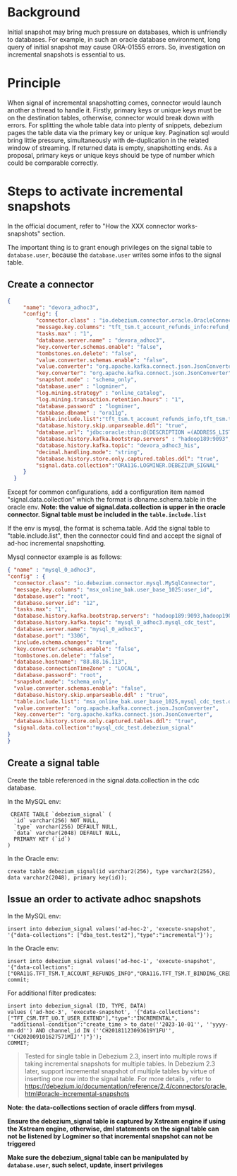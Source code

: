 # Background

Initial snapshot may bring much pressure on databases, which is unfriendly to databases.
For example, in such an oracle database environment, long query of initial snapshot may cause ORA-01555 errors.
So, investigation on incremental snapshots is essential to us.

# Principle

When signal of incremental snapshotting comes, connector would launch another a thread to handle it.
Firstly, primary keys or unique keys must be on the destination tables, otherwise, connector would break down with errors.
For splitting the whole table data into plenty of snippets, debezium pages the table data via the primary key or unique key. 
Pagination sql would bring little pressure, simultaneously with de-duplication in the related window of streaming.
If returned data is empty, snapshotting ends. As a proposal, primary keys or unique keys should be type of number which could be comparable correctly.

# Steps to activate incremental snapshots

In the official document, refer to "How the XXX connector works-snapshots" section.

The important thing is to grant enough privileges on the signal table to `database.user`, because the `database.user` writes some infos to the signal table.

## Create a connector

```json
{
     "name": "devora_adhoc3",
     "config": {
         "connector.class" : "io.debezium.connector.oracle.OracleConnector",
         "message.key.columns": "tft_tsm.t_account_refunds_info:refund_trandno;tft_tsm.t_binding_credit_card:userid,credit_card_no;tft_tsm.t_einvoice_info:order_no",
         "tasks.max" : "1",
         "database.server.name" : "devora_adhoc3",
         "key.converter.schemas.enable": "false",
         "tombstones.on.delete": "false",
         "value.converter.schemas.enable": "false",
         "value.converter": "org.apache.kafka.connect.json.JsonConverter",
         "key.converter": "org.apache.kafka.connect.json.JsonConverter",
         "snapshot.mode" : "schema_only",
         "database.user" : "logminer",
         "log.mining.strategy" : "online_catalog",
         "log.mining.transaction.retention.hours" : "1",
         "database.password" : "logminer",
         "database.dbname" : "ora11g",
         "table.include.list":"tft_tsm.t_account_refunds_info,tft_tsm.t_binding_credit_card,tft_tsm.t_einvoice_info,logminer.debezium_signal",
         "database.history.skip.unparseable.ddl": "true",
         "database.url": "jdbc:oracle:thin:@(DESCRIPTION =(ADDRESS_LIST =(ADDRESS = (PROTOCOL = TCP)(HOST = 88.88.16.112)(PORT = 1521)))(CONNECT_DATA =(SERVER = DEDICATED)(SERVICE_NAME = ora11g)))",
         "database.history.kafka.bootstrap.servers" : "hadoop189:9093",
         "database.history.kafka.topic": "devora_adhoc3_his",
         "decimal.handling.mode": "string",
         "database.history.store.only.captured.tables.ddl": "true",
         "signal.data.collection":"ORA11G.LOGMINER.DEBEZIUM_SIGNAL"
     }
  }
```

Except for common configurations, add a configuration item named "signal.data.collection" which the format is dbname.schema.table in the oracle env.
**Note: the value of signal.data.collection is upper in the oracle connector. Signal table must be included in the `table.include.list`**

If the env is mysql, the format is schema.table.
Add the signal table to "table.include.list", then the connector could find and accept the signal of ad-hoc incremental snapshotting.

Mysql connector example is as follows:

```json
{ "name" : "mysql_0_adhoc3",
"config" : {
  "connector.class": "io.debezium.connector.mysql.MySqlConnector",
  "message.key.columns": "msx_online_bak.user_base_1025:user_id",
  "database.user": "root",
  "database.server.id": "12",
  "tasks.max": "1",
  "database.history.kafka.bootstrap.servers": "hadoop189:9093,hadoop190:9093,hadoop191:9093",
  "database.history.kafka.topic": "mysql_0_adhoc3.mysql_cdc_test",
  "database.server.name": "mysql_0_adhoc3",
  "database.port": "3306",
  "include.schema.changes": "true",
  "key.converter.schemas.enable": "false",
  "tombstones.on.delete": "false",
  "database.hostname": "88.88.16.113",
  "database.connectionTimeZone" : "LOCAL",
  "database.password": "root",
  "snapshot.mode": "schema_only",
  "value.converter.schemas.enable": "false",
  "database.history.skip.unparseable.ddl" : "true",
  "table.include.list": "msx_online_bak.user_base_1025,mysql_cdc_test.debezium_signal,dba_test.test2",
  "value.converter": "org.apache.kafka.connect.json.JsonConverter",
  "key.converter": "org.apache.kafka.connect.json.JsonConverter",
  "database.history.store.only.captured.tables.ddl": "true",
  "signal.data.collection":"mysql_cdc_test.debezium_signal"
}
}

```

## Create a signal table

Create the table referenced in the signal.data.collection in the cdc database.

In the MySQL env:

```
 CREATE TABLE `debezium_signal` (
  `id` varchar(256) NOT NULL,
  `type` varchar(256) DEFAULT NULL,
  `data` varchar(2048) DEFAULT NULL,
  PRIMARY KEY (`id`)
)
```

In the Oracle env:

```
create table debezium_signal(id varchar2(256), type varchar2(256),
data varchar2(2048), primary key(id));
```

## Issue an order to activate adhoc snapshots 

In the MySQL env:

```
insert into debezium_signal values('ad-hoc-2', 'execute-snapshot', '{"data-collections": ["dba_test.test2"],"type":"incremental"}');
```

In the Oracle env:

```
insert into debezium_signal values('ad-hoc-1', 'execute-snapshot', '{"data-collections": ["ORA11G.TFT_TSM.T_ACCOUNT_REFUNDS_INFO","ORA11G.TFT_TSM.T_BINDING_CREDIT_CARD","ORA11G.TFT_TSM.T_EINVOICE_INFO"],"type":"INCREMENTAL"}');
commit;
```

For additional filter predicates:
```
insert into debezium_signal (ID, TYPE, DATA)
values ('ad-hoc-3', 'execute-snapshot', '{"data-collections": ["TFT_CSM.TFT_UO.T_USER_EXTEND"],"type":"INCREMENTAL",
 "additional-condition":"create_time > to_date(''2023-10-01'', ''yyyy-mm-dd'') AND channel_id IN (''CH20181123093619Y1FU'', ''CH202009101627571MIJ'')"}');
COMMIT;
```
> Tested for single table in Debezium 2.3, insert into multiple rows if taking incremental snapshots for multiple tables. In Debezium 2.3 later, support incremental snapshot of multiple tables by virtue of inserting one row into the signal table. For more details , refer to https://debezium.io/documentation/reference/2.4/connectors/oracle.html#oracle-incremental-snapshots 

**Note: the data-collections section of oracle differs from mysql.**

**Ensure the debezium_signal table is captured by Xstream engine if using the Xstream engine, otherwise, dml statements on the signal table can not be listened by Logminer so that incremental snapshot can not be triggered**

**Make sure the debezium_signal table can be manipulated by `database.user`, such select, update, insert privileges**